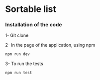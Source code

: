 # Sortable list

### Installation of the code

1- Git clone

2- In the page of the application, using npm

```sh
npm run dev
```

3- To run the tests

```sh
npm run test
```

